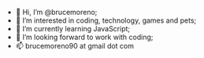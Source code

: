 - 👋 Hi, I’m @brucemoreno;
- 👀 I’m interested in coding, technology, games and pets;
- 🌱 I’m currently learning JavaScript;
- 💞️ I’m looking forward to work with coding;
- 📫 brucemoreno90 at gmail dot com

<!---
brucemoreno/brucemoreno is a ✨ special ✨ repository because its `README.md` (this file) appears on your GitHub profile.
You can click the Preview link to take a look at your changes.
--->
